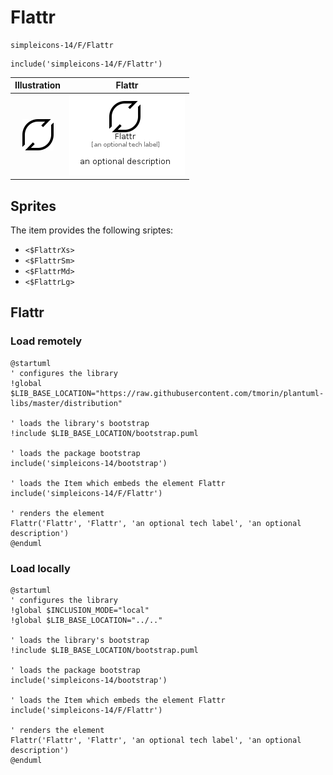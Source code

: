 # Flattr


```text
simpleicons-14/F/Flattr
```

```text
include('simpleicons-14/F/Flattr')
```



| Illustration | Flattr |
| :---: | :---: |
| ![illustration for Illustration](../../simpleicons-14/F/Flattr.png) | ![illustration for Flattr](../../simpleicons-14/F/Flattr.Local.png) |



## Sprites
The item provides the following sriptes:

- `<$FlattrXs>`
- `<$FlattrSm>`
- `<$FlattrMd>`
- `<$FlattrLg>`





## Flattr

### Load remotely
```plantuml
@startuml
' configures the library
!global $LIB_BASE_LOCATION="https://raw.githubusercontent.com/tmorin/plantuml-libs/master/distribution"

' loads the library's bootstrap
!include $LIB_BASE_LOCATION/bootstrap.puml

' loads the package bootstrap
include('simpleicons-14/bootstrap')

' loads the Item which embeds the element Flattr
include('simpleicons-14/F/Flattr')

' renders the element
Flattr('Flattr', 'Flattr', 'an optional tech label', 'an optional description')
@enduml
```

### Load locally
```plantuml
@startuml
' configures the library
!global $INCLUSION_MODE="local"
!global $LIB_BASE_LOCATION="../.."

' loads the library's bootstrap
!include $LIB_BASE_LOCATION/bootstrap.puml

' loads the package bootstrap
include('simpleicons-14/bootstrap')

' loads the Item which embeds the element Flattr
include('simpleicons-14/F/Flattr')

' renders the element
Flattr('Flattr', 'Flattr', 'an optional tech label', 'an optional description')
@enduml
```

